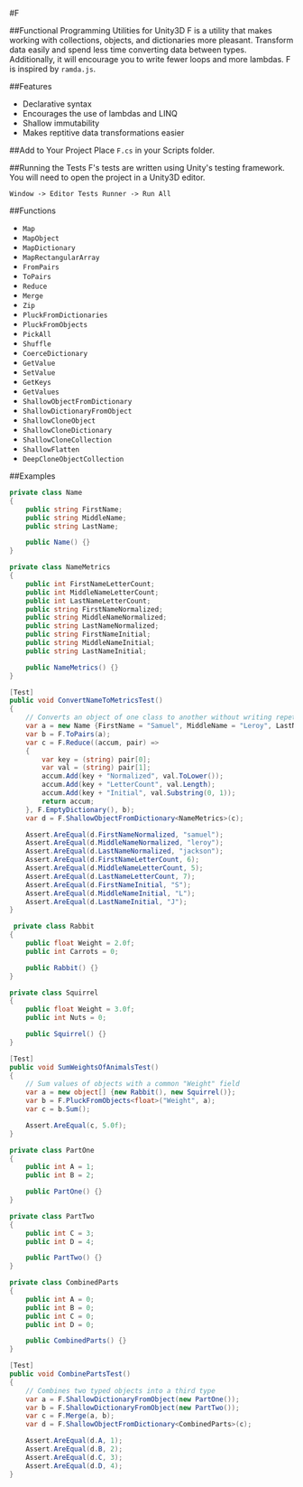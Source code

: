 #F

##Functional Programming Utilities for Unity3D
F is a utility that makes working with collections, objects, and dictionaries more pleasant. Transform data easily and spend less time converting data between types. Additionally, it will encourage you to write fewer loops and more lambdas. F is inspired by `ramda.js`.

##Features
- Declarative syntax
- Encourages the use of lambdas and LINQ
- Shallow immutability
- Makes reptitive data transformations easier

##Add to Your Project
Place `F.cs` in your Scripts folder.

##Running the Tests
F's tests are written using Unity's testing framework. You will need to open the project in a Unity3D editor.

`Window -> Editor Tests Runner -> Run All`

##Functions
- `Map`
- `MapObject`
- `MapDictionary`
- `MapRectangularArray`
- `FromPairs`
- `ToPairs`
- `Reduce`
- `Merge`
- `Zip`
- `PluckFromDictionaries`
- `PluckFromObjects`
- `PickAll`
- `Shuffle`
- `CoerceDictionary`
- `GetValue`
- `SetValue`
- `GetKeys`
- `GetValues`
- `ShallowObjectFromDictionary`
- `ShallowDictionaryFromObject`
- `ShallowCloneObject`
- `ShallowCloneDictionary`
- `ShallowCloneCollection`
- `ShallowFlatten`
- `DeepCloneObjectCollection`

##Examples
```c#
private class Name
{
    public string FirstName;
    public string MiddleName;
    public string LastName;

    public Name() {}
}

private class NameMetrics
{
    public int FirstNameLetterCount;
    public int MiddleNameLetterCount;
    public int LastNameLetterCount;
    public string FirstNameNormalized;
    public string MiddleNameNormalized;
    public string LastNameNormalized;
    public string FirstNameInitial;
    public string MiddleNameInitial;
    public string LastNameInitial;

    public NameMetrics() {}
}

[Test]
public void ConvertNameToMetricsTest()
{
    // Converts an object of one class to another without writing repetitive code
    var a = new Name {FirstName = "Samuel", MiddleName = "Leroy", LastName = "Jackson"};
    var b = F.ToPairs(a);
    var c = F.Reduce((accum, pair) =>
    {
        var key = (string) pair[0];
        var val = (string) pair[1];
        accum.Add(key + "Normalized", val.ToLower());
        accum.Add(key + "LetterCount", val.Length);
        accum.Add(key + "Initial", val.Substring(0, 1));
        return accum;
    }, F.EmptyDictionary(), b);
    var d = F.ShallowObjectFromDictionary<NameMetrics>(c);

    Assert.AreEqual(d.FirstNameNormalized, "samuel");
    Assert.AreEqual(d.MiddleNameNormalized, "leroy");
    Assert.AreEqual(d.LastNameNormalized, "jackson");
    Assert.AreEqual(d.FirstNameLetterCount, 6);
    Assert.AreEqual(d.MiddleNameLetterCount, 5);
    Assert.AreEqual(d.LastNameLetterCount, 7);
    Assert.AreEqual(d.FirstNameInitial, "S");
    Assert.AreEqual(d.MiddleNameInitial, "L");
    Assert.AreEqual(d.LastNameInitial, "J");
}

```

```c#
 private class Rabbit
{
    public float Weight = 2.0f;
    public int Carrots = 0;

    public Rabbit() {}
}

private class Squirrel
{
    public float Weight = 3.0f;
    public int Nuts = 0;

    public Squirrel() {}
}

[Test]
public void SumWeightsOfAnimalsTest()
{
    // Sum values of objects with a common "Weight" field
    var a = new object[] {new Rabbit(), new Squirrel()};
    var b = F.PluckFromObjects<float>("Weight", a);
    var c = b.Sum();

    Assert.AreEqual(c, 5.0f);
}

```
        
```c#
private class PartOne
{
    public int A = 1;
    public int B = 2;

    public PartOne() {}
}

private class PartTwo   
{
    public int C = 3;
    public int D = 4;

    public PartTwo() {}
}

private class CombinedParts
{
    public int A = 0;
    public int B = 0;
    public int C = 0;
    public int D = 0;

    public CombinedParts() {}
}

[Test]
public void CombinePartsTest()
{
    // Combines two typed objects into a third type
    var a = F.ShallowDictionaryFromObject(new PartOne());
    var b = F.ShallowDictionaryFromObject(new PartTwo());
    var c = F.Merge(a, b);
    var d = F.ShallowObjectFromDictionary<CombinedParts>(c);

    Assert.AreEqual(d.A, 1);
    Assert.AreEqual(d.B, 2);
    Assert.AreEqual(d.C, 3);
    Assert.AreEqual(d.D, 4);
}
```
